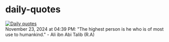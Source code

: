 # daily-quotes
[![Daily quotes](https://github.com/ceepu8/daily-quotes/actions/workflows/daily-quote.yml/badge.svg)](https://github.com/ceepu8/daily-quotes/actions/workflows/daily-quote.yml)<br/>
November 23, 2024 at 04:39 PM: "The highest person is he who is of most use to humankind." - Ali ibn Abi Talib (R.A)

